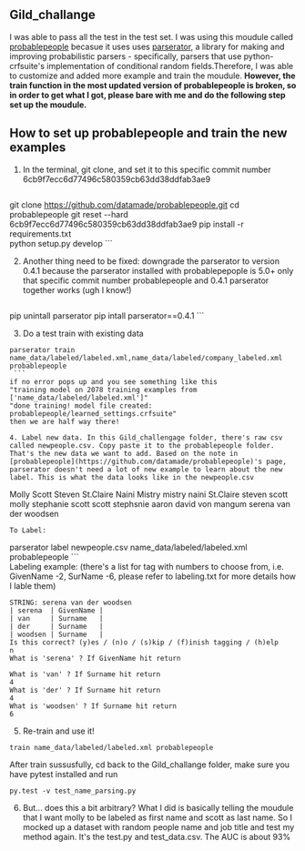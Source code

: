 ## Gild_challange

I was able to pass all the test in the test set. I was using this moudule called [probablepeople](https://github.com/datamade/probablepeople) becasue it uses uses [parserator](https://github.com/datamade/parserator), a library for making and improving probabilistic parsers - specifically, parsers that use python-crfsuite's implementation of conditional random fields.Therefore, I was able to customize and added more example and train the moudule. 
**However, the train function in the most updated version of probablepeople is broken, so in order to get what I got, please bare with me and do the following step set up the moudule.**

## How to set up probablepeople and train the new examples

 1. In the terminal, git clone, and set it to this specific commit number 6cb9f7ecc6d77496c580359cb63dd38ddfab3ae9
   
    ```
   git clone https://github.com/datamade/probablepeople.git
   cd probablepeople
   git reset --hard 6cb9f7ecc6d77496c580359cb63dd38ddfab3ae9
   pip install -r requirements.txt  
   python setup.py develop
    ```  
 
 2. Another thing need to be fixed: downgrade the parserator to version 0.4.1 because the parserator installed with probablepepople is  5.0+  only that specific commit number probablepeople and 0.4.1 parserator together works (ugh I know!) 
    ```
   pip unintall parserator
   pip intall parserator==0.4.1
    ```  

 3. Do a test train with existing data
   ```
   parserator train name_data/labeled/labeled.xml,name_data/labeled/company_labeled.xml probablepeople
    ```  
if no error pops up and you see something like this 
"training model on 2078 training examples from ['name_data/labeled/labeled.xml']"
"done training! model file created: probablepeople/learned_settings.crfsuite"
then we are half way there!

 4. Label new data. In this Gild_challengage folder, there's raw csv called newpeople.csv. Copy paste it to the probablepeople folder. That's the new data we want to add. Based on the note in [probablepeople](https://github.com/datamade/probablepeople)'s page, parserator doesn't need a lot of new example to learn about the new label. This is what the data looks like in the newpeople.csv
  ```
  Molly Scott
  Steven St.Claire
  Naini Mistry
  mistry naini
  St.Claire steven
  scott molly
  stephanie scott
  scott stephsnie
  aaron david von mangum
  serena van der woodsen
  ```
To Label:
   ```
   parserator label newpeople.csv name_data/labeled/labeled.xml probablepeople
    ```  
Labeling example: (there's a list for tag with numbers to choose from, i.e. GivenName -2, SurName -6, please refer to labeling.txt for more details how I lable them)
   ```
   STRING: serena van der woodsen
  | serena  | GivenName |
  | van     | Surname   |
  | der     | Surname   |
  | woodsen | Surname   |
  Is this correct? (y)es / (n)o / (s)kip / (f)inish tagging / (h)elp
  n
  What is 'serena' ? If GivenName hit return
  
  What is 'van' ? If Surname hit return
  4
  What is 'der' ? If Surname hit return
  4
  What is 'woodsen' ? If Surname hit return
  6
  ```
 5. Re-train and use it! 
```
train name_data/labeled/labeled.xml probablepeople
```
After train sussusfully, cd back to the Gild_challange folder, make sure you have pytest installed and run 
```
py.test -v test_name_parsing.py
```


 6. But... does this a bit arbitrary? What I did is basically telling the moudule that I want molly to be labeled as first name and scott as last name. So I mocked up a dataset with random people name and job title and test my method again. It's the test.py and test_data.csv. The AUC is about 93% 
